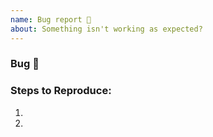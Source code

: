 ```yaml
---
name: Bug report 🐞
about: Something isn't working as expected?
---
```


<!-- Please search existing issues to avoid creating duplicates. -->

### Bug 🐞
<!-- Clear and concise description of what the bug is. -->



### Steps to Reproduce:

1. 
2. 


<!-- If you have code sample, error messages, stack traces, please provide it. -->
<!-- Optionally think about how this could be fixed. Can you fix it and submit a PR? -->
